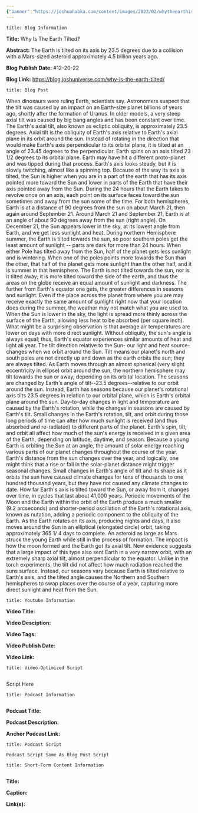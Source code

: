 ```yaml
---
{"banner":"https://joshuahabka.com/content/images/2023/02/whytheearthistilted--1-.png","banner_x":0.5,"dg-publish":true,"permalink":"/blog/why-is-the-earth-tilted/","dgPassFrontmatter":true,"noteIcon":"","created":"","updated":""}
---
```


```ad-info
title: Blog Information
```

**Title:** Why Is The Earth Tilted?

**Abstract:** The Earth is tilted on its axis by 23.5 degrees due to a collision with a Mars-sized asteroid approximately 4.5 billion years ago. 

**Blog Publish Date:** #12-20-22

**Blog Link:** https://blog.joshuniverse.com/why-is-the-earth-tilted/

```ad-abstract
title: Blog Post
```

When dinosaurs were ruling Earth, scientists say. Astronomers suspect that the tilt was caused by an impact on an Earth-size planet billions of years ago, shortly after the formation of Uranus.
In older models, a very steep axial tilt was caused by big bang angles and has been constant over time. The Earth's axial tilt, also known as ecliptic obliquity, is approximately 23.5 degrees.
Axial tilt is the obliquity of Earth's axis relative to Earth's axial plane in its orbit around the sun. Instead of rotating in the direction that would make Earth's axis perpendicular to its orbital plane, it is tilted at an angle of 23.45 degrees to the perpendicular.
Earth spins on an axis tilted 23 1/2 degrees to its orbital plane. Earth may have hit a different proto-planet and was tipped during that process. Earth's axis looks steady, but it is slowly twitching, almost like a spinning top.
Because of the way its axis is tilted, the Sun is higher when you are in a part of the earth that has its axis pointed more toward the Sun and lower in parts of the Earth that have their axis pointed away from the Sun.
During the 24 hours that the Earth takes to revolve once on an axis, each point on its surface faces toward the sun sometimes and away from the sun some of the time. For both hemispheres, Earth is at a distance of 90 degrees from the sun on about March 21, then again around September 21. Around March 21 and September 21, Earth is at an angle of about 90 degrees away from the sun (right angle).
On December 21, the Sun appears lower in the sky, at its lowest angle from Earth, and we get less sunlight and heat. During northern Hemisphere summer, the Earth is tilted towards the sun, so poor southern poles get the least amount of sunlight -- parts are dark for more than 24 hours.
When either Pole has tilted away from the Sun, half of the planet gets less sunlight and is wintering. When one of the poles points more towards the Sun than the other, that half of the planet gets more sunlight than the other half, and it is summer in that hemisphere.
The Earth is not tilted towards the sun, nor is it tilted away; it is more tilted toward the side of the earth, and thus the areas on the globe receive an equal amount of sunlight and darkness. The further from Earth's equator one gets, the greater differences in seasons and sunlight. Even if the place across the planet from where you are may receive exactly the same amount of sunlight right now that your location does during the summer, the weather may not match what you are used to.
When the Sun is lower in the sky, the light is spread more thinly across the surface of the Earth, allowing less heat to be absorbed (per square inch). What might be a surprising observation is that average air temperatures are lower on days with more direct sunlight.
Without obliquity, the sun's angle is always equal; thus, Earth's equator experiences similar amounts of heat and light all year. The tilt direction relative to the Sun- our light and heat source- changes when we orbit around the Sun. Tilt means our planet's north and south poles are not directly up and down as the earth orbits the sun; they are always tilted.
As Earth moves through an almost spherical (very slight eccentricity in ellipse) orbit around the sun, the northern hemisphere may tilt towards the sun or away, depending on its orbital location. The seasons are changed by Earth's angle of tilt--23.5 degrees--relative to our orbit around the sun. Instead, Earth has seasons because our planet's rotational axis tilts 23.5 degrees in relation to our orbital plane, which is Earth's orbital plane around the sun.
Day-to-day changes in light and temperature are caused by the Earth's rotation, while the changes in seasons are caused by Earth's tilt. Small changes in the Earth's rotation, tilt, and orbit during those long periods of time can alter how much sunlight is received (and thus absorbed and re-radiated) to different parts of the planet. Earth's spin, tilt, and orbit all affect how much of the sun's energy is received in a given area of the Earth, depending on latitude, daytime, and season.
Because a young Earth is orbiting the Sun at an angle, the amount of solar energy reaching various parts of our planet changes throughout the course of the year. Earth's distance from the sun changes over the year, and logically, one might think that a rise or fall in the solar-planet distance might trigger seasonal changes.
Small changes in Earth's angle of tilt and its shape as it orbits the sun have caused climate changes for tens of thousands to one hundred thousand years, but they have not caused any climate changes to date. How far Earth's axis is tilted toward the Sun, or away from it, changes over time, in cycles that last about 41,000 years. Periodic movements of the Moon and the Earth within the orbit of the Earth produce a much smaller (9.2 arcseconds) and shorter-period oscillation of the Earth's rotational axis, known as nutation, adding a periodic component to the obliquity of the Earth.
As the Earth rotates on its axis, producing nights and days, it also moves around the Sun in an elliptical (elongated circle) orbit, taking approximately 365 1/ 4 days to complete.
An asteroid as large as Mars struck the young Earth while still in the process of formation. The impact is how the moon formed and the Earth got its axial tilt. New evidence suggests that a large impact of this type also sent Earth in a very narrow orbit, with an extremely sharp axial tilt, almost perpendicular to the equator.
Unlike in the torch experiments, the tilt did not affect how much radiation reached the suns surface. Instead, our seasons vary because Earth is tilted relative to Earth's axis, and the tilted angle causes the Northern and Southern hemispheres to swap places over the course of a year, capturing more direct sunlight and heat from the Sun.

```ad-info
title: Youtube Information
```

**Video Title:**

**Video Desciption:**

**Video Tags:**

**Video Publish Date:**

**Video Link:**

```ad-abstract
title: Video-Optimized Script


```

Script Here

```ad-info
title: Podcast Information


```

**Podcast Title:**

**Podcast Description:**

**Anchor Podcast Link:**

```ad-info
title: Podcast Script

Podcast Script Same As Blog Post Script

```


```ad-info
title: Short-Form Content Information


```

**Title:**

**Caption:**

**Link(s):**

